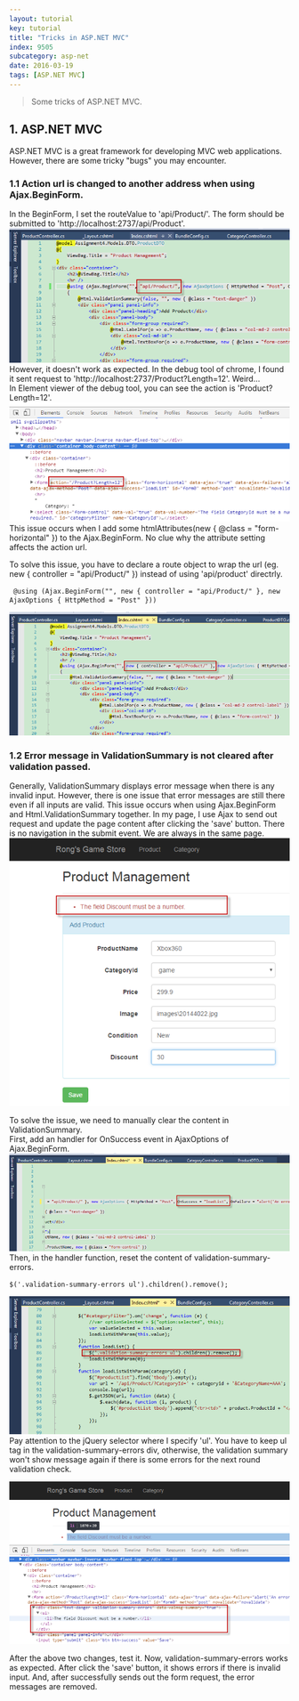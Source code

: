 ```yaml
---
layout: tutorial
key: tutorial
title: "Tricks in ASP.NET MVC"
index: 9505
subcategory: asp-net
date: 2016-03-19
tags: [ASP.NET MVC]
---
```


> Some tricks of ASP.NET MVC.

## 1. ASP.NET MVC
ASP.NET MVC is a great framework for developing MVC web applications. However, there are some tricky "bugs" you may encounter.

### 1.1 Action url is changed to another address when using Ajax.BeginForm.  
In the BeginForm, I set the routeValue to 'api/Product/'. The form should be submitted to 'http://localhost:2737/api/Product'.
![image1](/assets/images/asp-net/9505/image1.png)  
However, it doesn't work as expected. In the debug tool of chrome, I found it sent request to 'http://localhost:2737/Product?Length=12'. Weird...  
In Element viewer of the debug tool, you can see the action is 'Product?Length=12'.
![image2](/assets/images/asp-net/9505/image2.png)  
This issue occurs when I add some htmlAttributes(new { @class = "form-horizontal" }) to the Ajax.BeginForm. No clue why the attribute setting affects the action url.

To solve this issue, you have to declare a route object to wrap the url (eg. new { controller = "api/Product/" }) instead of using 'api/product' directrly.

```
 @using (Ajax.BeginForm("", new { controller = "api/Product/" }, new AjaxOptions { HttpMethod = "Post" }))
```
![image3](/assets/images/asp-net/9505/image3.png)  

### 1.2 Error message in ValidationSummary is not cleared after validation passed.  
Generally, ValidationSummary displays error message when there is any invalid input. However, there is one issue that error messages are still there even if all inputs are valid. This issue occurs when using Ajax.BeginForm and Html.ValidationSummary together. In my page, I use Ajax to send out request and update the page content after clicking the 'save' button. There is no navigation in the submit event. We are always in the same page.  
![image4](/assets/images/asp-net/9505/image4.png)

To solve the issue, we need to manually clear the content in ValidationSummary.  
First, add an handler for OnSuccess event in AjaxOptions of Ajax.BeginForm.
![image5](/assets/images/asp-net/9505/image5.png)
Then, in the handler function, reset the content of validation-summary-errors.

```
$('.validation-summary-errors ul').children().remove();
```

![image6](/assets/images/asp-net/9505/image6.png)  
Pay attention to the jQuery selector where I specify 'ul'. You have to keep ul tag in the validation-summary-errors div, otherwise, the validation summary won't show message again if there is some errors for the next round validation check.  

![image7](/assets/images/asp-net/9505/image7.png)  

After the above two changes, test it. Now, validation-summary-errors works as expected. After click the 'save' button, it shows errors if there is invalid input. And, after successfully sends out the form request, the error messages are removed.

